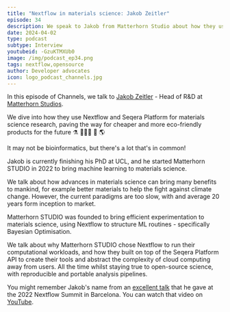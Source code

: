 ```yaml
---
title: "Nextflow in materials science: Jakob Zeitler"
episode: 34
description: We speak to Jakob from Matterhorn Studio about how they use Nextflow and Seqera Platform in materials science research.
date: 2024-04-02
type: podcast
subtype: Interview
youtubeid: -GzuKTMXUb0
image: /img/podcast_ep34.png
tags: nextflow,opensource
author: Developer advocates
icon: logo_podcast_channels.jpg
---
```


In this episode of Channels, we talk to [Jakob Zeitler](https://jakobzeitler.github.io/) - Head of R&D at [Matterhorn Studios](https://matterhorn.studio/).

We dive into how they use Nextflow and Seqera Platform for materials science research, paving the way for cheaper and more eco-friendly products for the future ⚗️ 👩🏻‍🔬 🔬 🌎

<!-- end-archive-description -->

It may not be bioinformatics, but there's a lot that's in common!

Jakob is currently finishing his PhD at UCL, and he started Matterhorn STUDIO in 2022
to bring machine learning to materials science.

We talk about how advances in materials science can bring many benefits to mankind,
for example better materials to help the fight against climate change.
However, the current paradigms are too slow, with and average 20 years form inception to market.

Matterhorn STUDIO was founded to bring efficient experimentation to materials science,
using Nextflow to structure ML routines - specifically Bayesian Optimisation.

We talk about why Matterhorn STUDIO chose Nextflow to run their computational workloads,
and how they built on top of the Seqera Platform API to create their tools and abstract
the complexity of cloud computing away from users. All the time whilst staying true to
open-source science, with reproducible and portable analysis pipelines.

You might remember Jakob's name from an [excellent talk](https://summit.nextflow.io/2023/barcelona/agenda/summit/oct-19-machine-learning-for-material-science/)
that he gave at the 2022 Nextflow Summit in Barcelona.
You can watch that video on [YouTube](https://youtu.be/kFDNRWXa_Mg?si=mZ-HoDnVrZ0hoqa3).
